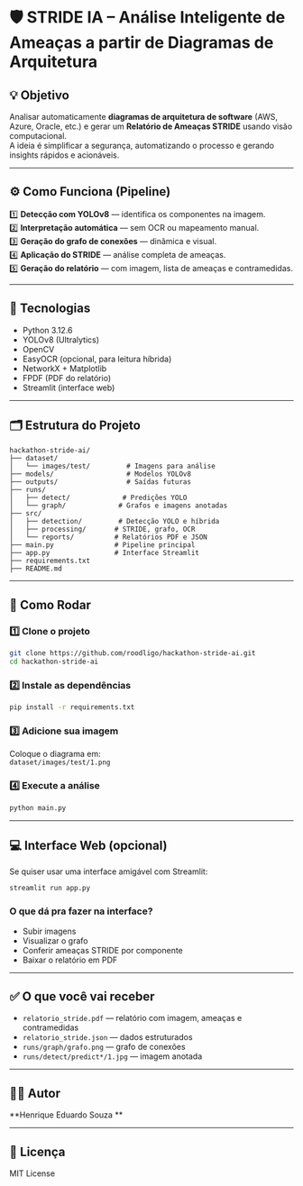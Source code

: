 
# 🛡️ STRIDE IA – Análise Inteligente de Ameaças a partir de Diagramas de Arquitetura

## 💡 Objetivo

Analisar automaticamente **diagramas de arquitetura de software** (AWS, Azure, Oracle, etc.) e gerar um **Relatório de Ameaças STRIDE** usando visão computacional.  
A ideia é simplificar a segurança, automatizando o processo e gerando insights rápidos e acionáveis.

---

## ⚙️ Como Funciona (Pipeline)

1️⃣ **Detecção com YOLOv8** — identifica os componentes na imagem.  
2️⃣ **Interpretação automática** — sem OCR ou mapeamento manual.  
3️⃣ **Geração do grafo de conexões** — dinâmica e visual.  
4️⃣ **Aplicação do STRIDE** — análise completa de ameaças.  
5️⃣ **Geração do relatório** — com imagem, lista de ameaças e contramedidas.

---

## 🧰 Tecnologias

- Python 3.12.6
- YOLOv8 (Ultralytics)
- OpenCV
- EasyOCR (opcional, para leitura híbrida)
- NetworkX + Matplotlib
- FPDF (PDF do relatório)
- Streamlit (interface web)

---

## 🗂️ Estrutura do Projeto

```
hackathon-stride-ai/
├── dataset/
│   └── images/test/         # Imagens para análise
├── models/                  # Modelos YOLOv8
├── outputs/                 # Saídas futuras
├── runs/
│   ├── detect/             # Predições YOLO
│   └── graph/             # Grafos e imagens anotadas
├── src/
│   ├── detection/         # Detecção YOLO e híbrida
│   ├── processing/       # STRIDE, grafo, OCR
│   └── reports/          # Relatórios PDF e JSON
├── main.py               # Pipeline principal
├── app.py                # Interface Streamlit
├── requirements.txt
├── README.md
```

---

## 🚀 Como Rodar

### 1️⃣ Clone o projeto

```bash
git clone https://github.com/roodligo/hackathon-stride-ai.git
cd hackathon-stride-ai
```

### 2️⃣ Instale as dependências

```bash
pip install -r requirements.txt
```

### 3️⃣ Adicione sua imagem

Coloque o diagrama em:  
`dataset/images/test/1.png`

### 4️⃣ Execute a análise

```bash
python main.py
```

---

## 💻 Interface Web (opcional)

Se quiser usar uma interface amigável com Streamlit:

```bash
streamlit run app.py
```

### O que dá pra fazer na interface?

- Subir imagens
- Visualizar o grafo
- Conferir ameaças STRIDE por componente
- Baixar o relatório em PDF

---

## ✅ O que você vai receber

- `relatorio_stride.pdf` — relatório com imagem, ameaças e contramedidas
- `relatorio_stride.json` — dados estruturados
- `runs/graph/grafo.png` — grafo de conexões
- `runs/detect/predict*/1.jpg` — imagem anotada

---

## 👨‍💻 Autor

**Henrique Eduardo Souza **


---

## 📝 Licença

MIT License
